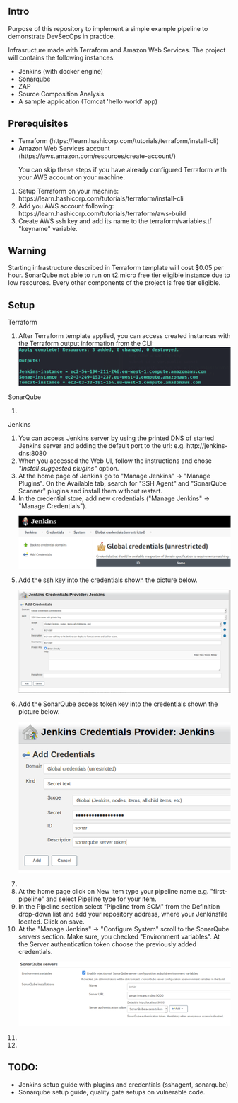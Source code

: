 <h2>Intro</h2>
<p>Purpose of this repository to implement a simple example pipeline to demonstrate DevSecOps in practice.</p>

<p>Infrasructure made with Terraform and Amazon Web Services. The project will contains the following instances:</p>
<ul>
    <li>Jenkins (with docker engine)</li>
    <li>Sonarqube</li>
    <li>ZAP</li>
    <li>Source Composition Analysis</li>
    <li>A sample application (Tomcat 'hello world' app)</li>
</ul>

<h2>Prerequisites</h2>
<ul>
    <li>Terraform (https://learn.hashicorp.com/tutorials/terraform/install-cli)</li>
    <li>Amazon Web Services account (https://aws.amazon.com/resources/create-account/)</li>
</ul>
<ol>
    <p>You can skip these steps if you have already configured Terraform with your AWS account on your machine.</p>
    <li>Setup Terraform on your machine: https://learn.hashicorp.com/tutorials/terraform/install-cli </li>
    <li>Add you AWS account following: https://learn.hashicorp.com/tutorials/terraform/aws-build</li>
    <li>Create AWS ssh key and add its name to the terraform/variables.tf "keyname" variable.
</ol>

<h2>Warning</h2>
<p>Starting infrastructure described in Terraform template will cost $0.05 per hour. SonarQube not able to run on t2.micro free tier eligible instance due to low resources. Every other components of the project is free tier eligible.</p>

<h2>Setup</h2>
<p>Terraform</p>
<ol>    
    <li>After Terraform template applied, you can access created instances with the Terraform output information from the CLI:</li>
    <img src="https://github.com/patrik93/devsecops-sample/blob/master/images/terraform-apply-output?raw=true" alt="Terraform output message">
</ol>
<p>SonarQube</p>
<ol>    
    <li></li>
</ol>
    <p>Jenkins</p>
<ol>    
    <li>You can access Jenkins server by using the printed DNS of started Jenkins server and adding the default port to the url: e.g. http://jenkins-dns:8080</li>
    <li>When you accessed the Web UI, follow the instructions and chose <i>"Install suggested plugins"</i> option.</li>
    <li>At the home page of Jenkins go to "Manage Jenkins" -> "Manage Plugins". On the Available tab, search for "SSH Agent" and "SonarQube Scanner" plugins and install them without restart.</li>
    <li>In the credential store, add new credentials ("Manage Jenkins" -> "Manage Credentials"). <p><img src="https://github.com/patrik93/devsecops-sample/blob/master/images/add-creds-jenkins.png" alt="Add credentials to Jenkins"></p></li>
    <li>Add the ssh key into the credentials shown the picture below. <p><img src="https://github.com/patrik93/devsecops-sample/blob/master/images/add-ssh-key.png" alt="Add SSH key creds to Jenkins"></p></li>
    <li>Add the SonarQube access token key into the credentials shown the picture below. <p><img src="https://github.com/patrik93/devsecops-sample/blob/master/images/sonarqube-server-token.png" alt="Add SonarQube access key creds to Jenkins"></p></li>
    <li></li>
    <li>At the home page click on New item type your pipeline name e.g. "first-pipeline" and select Pipeline type for your item.</li>
    <li>In the Pipeline section select "Pipeline from SCM" from the Definition drop-down list and add your repository address, where your Jenkinsfile located. Click on save.</li>
    <li>At the "Manage Jenkins" -> "Configure System" scroll to the SonarQube servers section. Make sure, you checked "Environment variables". At the Server authentication token choose the previously added credentials. <p><img src="https://github.com/patrik93/devsecops-sample/blob/master/images/add-sonarqube-jenkins.png" alt="Add SonarQube server to Jenkins"></p></li>
    <li></li>
    <li></li>
</ol>


<h2>TODO:</h2>
<ul>
    <li>Jenkins setup guide with plugins and credentials (sshagent, sonarqube)</li>
    <li>Sonarqube setup guide, quality gate setups on vulnerable code.</li>
</ul>
